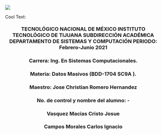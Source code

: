 ![](https://images.cooltext.com/5511731.png)

<a href="http://cooltext.com" target="_top"><img src="https://cooltext.com/images/ct_pixel.gif" width="80" height="15" alt="Cool Text: Logo and Graphics Generator" border="0" /></a>

### <p align="center" > TECNOLÓGICO NACIONAL DE MÉXICO INSTITUTO TECNOLÓGICO DE TIJUANA SUBDIRECCIÓN ACADÉMICA DEPARTAMENTO DE SISTEMAS Y COMPUTACIÓN PERIODO: Febrero-Junio  2021</p>

###  <p align="center">  Carrera: Ing. En Sistemas Computacionales. 
### <p align="center"> Materia: 	Datos Masivos (BDD-1704 SC9A	).</p>

### <p align="center">  Maestro: Jose Christian Romero Hernandez	</p>
### <p align="center">  No. de control y nombre del alumno:  - </p>
### <p align="center">  Vasquez Macias Cristo Josue</p>
### <p align="center">  Campos Morales Carlos Ignacio</p>

